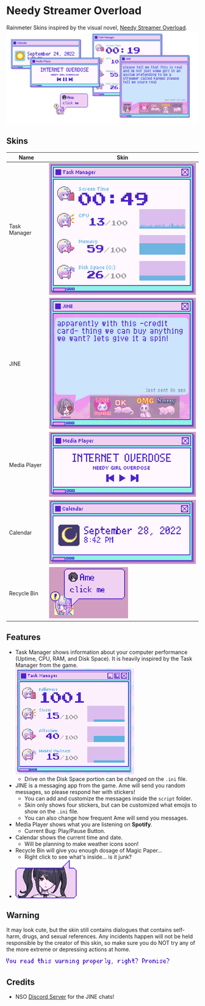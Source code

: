# Needy Streamer Overload
Rainmeter Skins inspired by the visual novel, [Needy Streamer Overload](https://store.steampowered.com/app/1451940/NEEDY_STREAMER_OVERLOAD/).
![Features](Preview/Features.png)

## Skins
|Name|Skin|
|-|-|
|Task Manager|![Task Manager](Preview/Task%20Manager.png)|
|JINE|![JINE](Preview/JINE.png)
|Media Player|![Media Player](Preview/Media%20Player.png)
|Calendar|![Calendar](Preview/Calendar.png)|
|Recycle Bin|![Recycle Bin](Preview/Recycle%20Bin.png)

## Features
- Task Manager shows information about your computer performance (Uptime, CPU, RAM, and Disk Space). It is heavily inspired by the Task Manager from the game.  
![Task Manager from Game](Preview/Task%20Manager%20Game.png)
  - Drive on the Disk Space portion can be changed on the `.ini` file.
- JINE is a messaging app from the game. Ame will send you random messages, so please respond her with stickers!
  - You can add and customize the messages inside the `script` folder.
  - Skin only shows four stickers, but can be customized what emojis to show on the `.ini` file.
  - You can also change how frequent Ame will send you messages.
- Media Player shows what you are listening on **Spotify**.
  - Current Bug: Play/Pause Button.
- Calendar shows the current time and date.
  - Will be planning to make weather icons soon!
- Recycle Bin will give you enough dosage of Magic Paper...
  - Right click to see what's inside... is it junk?
- ![Ame](@Resources/Images/ame_pissed.png)

## Warning
It may look cute, but the skin still contains dialogues that contains self-harm, drugs, and sexual references. Any incidents happen will not be held responsible by the creator of this skin, so make sure you do NOT try any of the more extreme or depressing actions at home.

![Warning](Preview/Warning.png)

## Credits
- NSO [Discord Server](https://discord.com/invite/JNGgNCX6Ue) for the JINE chats!
